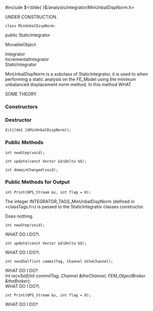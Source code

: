 \
#include $<\tilde{ }$/analysis/integrator/MinUnbalDispNorm.h$>$

UNDER CONSTRUCTION.

```{.cpp}
class MinUnbalDispNorm:
```
 public StaticIntegrator


MovableObject

Integrator\
IncrementalIntegrator\
StaticIntegrator

MinUnbalDispNorm is a subclass of StaticIntegrator, it is used to when
performing a static analysis on the FE_Model using the minimum
unbalanced displacement norm method. In this method WHAT

SOME THEORY.
### Constructors


### Destructor


```{.cpp}
$\tilde{ }$MinUnbalDispNorm();
```

### Public Methods


```{.cpp}
int newStep(void);
```



```{.cpp}
int update(const Vector &$\Delta U$);
```



```{.cpp}
int domainChanged(void);
```

### Public Methods for Output



```{.cpp}
int Print(OPS_Stream &s, int flag = 0);
```



The integer INTEGRATOR_TAGS_MinUnbalDispNorm (defined in
$<$classTags.h$>$) is passed to the StaticIntegrator classes
constructor.


Does nothing.

```{.cpp}
int newStep(void);
```

WHAT DO I DO?\

```{.cpp}
int update(const Vector &$\Delta U$);
```

WHAT DO I DO?\

```{.cpp}
int sendSelf(int commitTag, Channel &theChannel);
```

WHAT DO I DO?\
*int recvSelf(int commitTag, Channel &theChannel, FEM_ObjectBroker
&theBroker);* \
WHAT DO I DO?\

```{.cpp}
int Print(OPS_Stream &s, int flag = 0);
```

WHAT DO I DO?
